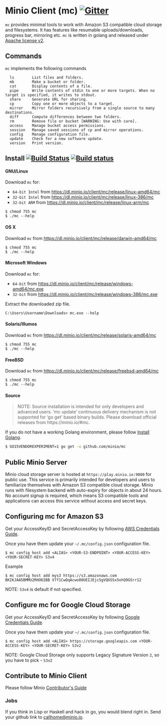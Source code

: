 # Minio Client (mc) [![Gitter](https://badges.gitter.im/Join%20Chat.svg)](https://gitter.im/minio/minio?utm_source=badge&utm_medium=badge&utm_campaign=pr-badge&utm_content=badge)

``mc`` provides minimal tools to work with Amazon S3 compatible cloud storage and filesystems. It has features like resumable uploads/downloads, progress bar, mirroring etc. ``mc`` is written in golang and released under [Apache license v2](./LICENSE).

## Commands

``mc`` implements the following commands
```
  ls		List files and folders.
  mb		Make a bucket or folder.
  cat		Display contents of a file.
  pipe		Write contents of stdin to one or more targets. When no target is specified, it writes to stdout.
  share		Generate URL for sharing.
  cp		Copy one or more objects to a target.
  mirror	Mirror folders recursively from a single source to many destinations.
  diff		Compute differences between two folders.
  rm		Remove file or bucket [WARNING: Use with care].
  access	Manage bucket access permissions.
  session	Manage saved sessions of cp and mirror operations.
  config	Manage configuration file.
  update	Check for a new software update.
  version	Print version.
```

## Install [![Build Status](https://api.travis-ci.org/minio/mc.svg?branch=master)](https://travis-ci.org/minio/mc) [![Build status](https://ci.appveyor.com/api/projects/status/3ng8bef7b3e1v763?svg=true)](https://ci.appveyor.com/project/harshavardhana/mc)

#### GNU/Linux

Download ``mc`` for:

- ``64-bit Intel`` from https://dl.minio.io/client/mc/release/linux-amd64/mc
- ``32-bit Intel`` from https://dl.minio.io/client/mc/release/linux-386/mc
- ``32-bit ARM`` from https://dl.minio.io/client/mc/release/linux-arm/mc

~~~
$ chmod 755 mc
$ ./mc --help
~~~

#### OS X

Download ``mc`` from https://dl.minio.io/client/mc/release/darwin-amd64/mc

~~~
$ chmod 755 mc
$ ./mc --help
~~~

#### Microsoft Windows

Download ``mc`` for:

- ``64-bit`` from https://dl.minio.io/client/mc/release/windows-amd64/mc.exe
- ``32-bit`` from https://dl.minio.io/client/mc/release/windows-386/mc.exe

Extract the downloaded zip file.

~~~
C:\Users\Username\Downloads> mc.exe --help
~~~

#### Solaris/Illumos

Download ``mc`` from https://dl.minio.io/client/mc/release/solaris-amd64/mc

~~~
$ chmod 755 mc
$ ./mc --help
~~~

#### FreeBSD

Download ``mc`` from https://dl.minio.io/client/mc/release/freebsd-amd64/mc

~~~
$ chmod 755 mc
$ ./mc --help
~~~

#### Source
<blockquote>
NOTE:  Source installation is intended for only developers and advanced users. ‘mc update’ continuous delivery mechanism is not supported for ‘go get’ based binary builds. Please download official releases from https://minio.io/#mc.
</blockquote>

If you do not have a working Golang environment, please follow [Install Golang](./INSTALLGO.md).

```sh
$ GO15VENDOREXPERIMENT=1 go get -u github.com/minio/mc
```

## Public Minio Server

Minio cloud storage server is hosted at ``https://play.minio.io:9000`` for public use. This service is primarily intended for developers and users to familiarize themselves with Amazon S3 compatible cloud storage. Minio runs with filesystem backend with auto-expiry for objects in about 24 hours.  No account signup is required, which means S3 compatible tools and applications can access this service without access and secret keys.

## Configuring mc for Amazon S3

Get your AccessKeyID and SecretAccessKey by following [AWS Credentials Guide](http://docs.aws.amazon.com/AWSSimpleQueueService/latest/SQSGettingStartedGuide/AWSCredentials.html).

Once you have them update your ``~/.mc/config.json`` configuration file.
```
$ mc config host add <ALIAS> <YOUR-S3-ENDPOINT> <YOUR-ACCESS-KEY> <YOUR-SECRET-KEY> S3v4
```

Example
```
$ mc config host add mys3 https://s3.amazonaws.com BKIKJAA5BMMU2RHO6IBB V7f1CwQqAcwo80UEIJEjc5gVQUSSx5ohQ9GSrr12
```

NOTE: ``S3v4`` is default if not specified.

## Configure mc for Google Cloud Storage

Get your AccessKeyID and SecretAccessKey by following [Google Credentials Guide](https://cloud.google.com/storage/docs/migrating?hl=en#keys).

Once you have them update your ``~/.mc/config.json`` configuration file.
```
$ mc config host add <ALIAS> https://storage.googleapis.com <YOUR-ACCESS-KEY> <YOUR-SECRET-KEY> S3v2
```

NOTE: Google Cloud Storage only supports Legacy Signature Version ``2``, so you have to pick - ``S3v2``

## Contribute to Minio Client
Please follow Minio [Contributor's Guide](./CONTRIBUTING.md)

### Jobs
If you think in Lisp or Haskell and hack in go, you would blend right in. Send your github link to callhome@minio.io.
